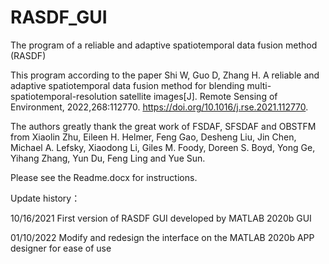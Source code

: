 # RASDF_GUI
The program of a reliable and adaptive spatiotemporal data fusion method (RASDF)

This program according to the paper Shi W, Guo D, Zhang H. A reliable and adaptive spatiotemporal data fusion method for blending multi-spatiotemporal-resolution satellite images[J]. Remote Sensing of Environment, 2022,268:112770. https://doi.org/10.1016/j.rse.2021.112770.

The authors greatly thank the great work of FSDAF, SFSDAF and OBSTFM from Xiaolin Zhu, Eileen H. Helmer, Feng Gao, Desheng Liu, Jin Chen, Michael A. Lefsky, Xiaodong Li, Giles M. Foody, Doreen S. Boyd, Yong Ge, Yihang Zhang, Yun Du, Feng Ling and Yue Sun.

Please see the Readme.docx for instructions.


Update history：

10/16/2021 First version of RASDF GUI developed by MATLAB 2020b GUI

01/10/2022 Modify and redesign the interface on the MATLAB 2020b APP designer for ease of use

